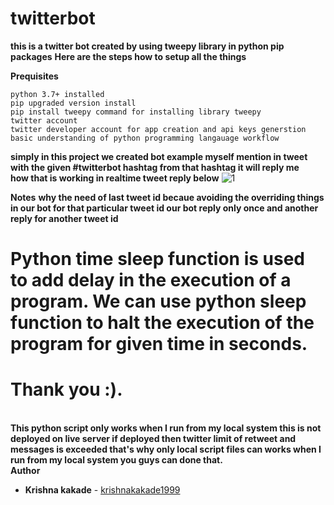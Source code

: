 # twitterbot
<b>this is a twitter bot created by using tweepy library in python pip packages</b>
<b> Here are the steps how to setup all the things </b>

<b>Prequisites</b>

```python 3.7+ installed```<br>
```pip upgraded version install```<br>
```pip install tweepy command for installing library tweepy```<br>
```twitter account```<br>
```twitter developer account for app creation and api keys generstion ```<br>
```basic understanding of python programming langauage workflow```<br>

<b>simply in this project we created bot example myself mention in tweet with the given #twitterbot hashtag from that 
  hashtag it will reply me</b>
<br>
<b>how that is working in realtime tweet reply below</b>
<img src="https://github.com/krishnakakade1999/twitterbot/blob/master/twitterbotsanps/Annotation%202019-10-03%20065748.png" alt="1">

<b>Notes</b>
<b>why the need of last tweet id becaue avoiding the overriding things in our bot for that particular tweet id our bot reply only once and another reply for another tweet id </b><br>
# Python time sleep function is used to add delay in the execution of a program. We can use python sleep function to halt the execution of the program for given time in seconds.
# Thank you :).
<br>
<b>This python script only works when I run from my local system this is not deployed on live server if deployed then twitter limit of retweet and messages is exceeded that's why only local script files can works when I run from my local system you guys can done that.</b>
<br>
<b> Author</b>

* **Krishna kakade**  - [krishnakakade1999](https://github.com/krishnakakade1999)
